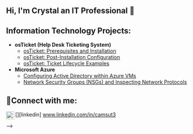 ## Hi, I'm Crystal an IT Professional 👋
<h2> Information Technology Projects:</h2>

- <b>osTicket (Help Desk Ticketing System)</b>
  - [osTicket: Prerequisites and Installation](https://github.com/joshmadakorcc/osticket-prereqs)
  - [osTicket: Post-Installation Configuration](https://github.com/Camsut3/post-install-config)
  - [osTicket: Ticket Lifecycle Examples](https://github.com/Camsut3/ticket-lifecycle)
- <b>Microsoft Azure</b>
  - [Configuring Active Directory within Azure VMs](https://github.com/Camsut3/configure-ad)
  - [Network Security Groups (NSGs) and Inspecting Network Protocols](https://github.com/Camsut3/azure-network-protocols)

<h2>🤳Connect with me:</h2>

[<img align="left" alt="Josh | LinkedIn" width="22px" src="https://cdn.jsdelivr.net/npm/simple-icons@v3/icons/linkedin.svg" />][linkedin]
www.linkedin.com/in/camsut3




-->
